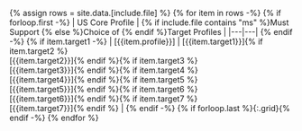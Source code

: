 <!-- {% raw %}  This liquid script creates a ms target table using input data from input/data/csv files

This file is created with the python jupyter script: https://github.com/Healthedata1/MyNotebooks/blob/master/CapStatement/target_profile-tabler.ipynb 
with the following columns:
- profile: The US Core Profile that has Must Support Reference elements
- target1..target7: The  Must Support target profiles or resources (up to 7 for now may be more in future)
-  include parameters: file = "ms_refs","addl_uscdi_refs", "ms_choice_refs", "adl_uscdi_choice_refs"

example usage for MS MS Targets: {% include ms-target-table-generator.md file="ms_refs" %}
{% endraw %} -->

{% assign rows = site.data.[include.file] %}
{% for item in rows -%}
{% if forloop.first -%}
| US Core Profile | {% if include.file contains "ms" %}Must Support {% else %}Choice of {% endif %}Target Profiles |
|---|---|
{% endif -%}
{% if item.target1 -%}
| [{{item.profile}}] | [{{item.target1}}]{% if item.target2 %}<br />[{{item.target2}}]{% endif %}{% if item.target3 %}<br />[{{item.target3}}]{% endif %}{% if item.target4 %}<br />[{{item.target4}}]{% endif %}{% if item.target5 %}<br />[{{item.target5}}]{% endif %}{% if item.target6 %}<br />[{{item.target6}}]{% endif %}{% if item.target7 %}<br />[{{item.target7}}]{% endif %} |
{% endif -%}
{% if forloop.last %}{:.grid}{% endif -%}
{% endfor %}